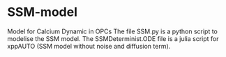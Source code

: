 # SSM-model
Model for Calcium Dynamic in OPCs
The file SSM.py is a python script to modelise the SSM model.
The SSMDeterminist.ODE file is a julia script for xppAUTO (SSM model without noise and diffusion term).
